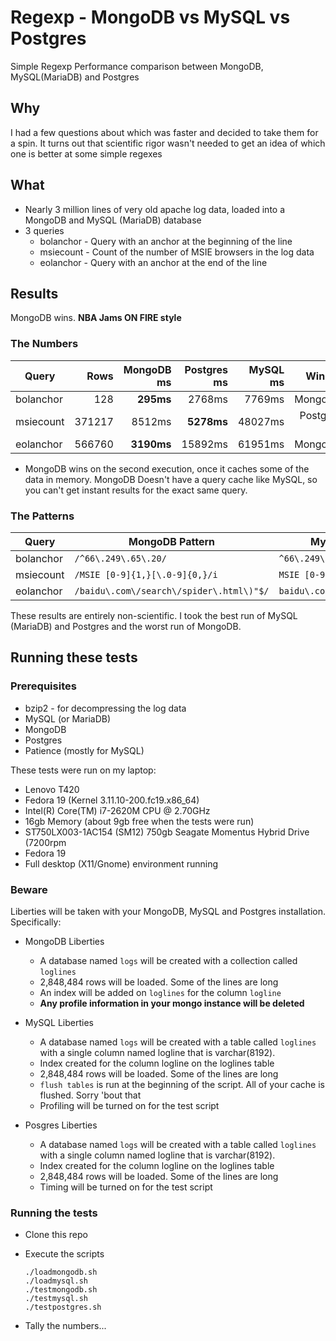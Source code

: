 # Regexp - MongoDB vs MySQL vs Postgres

Simple Regexp Performance comparison between MongoDB, MySQL(MariaDB) and Postgres

## Why

I had a few questions about which was faster and decided to take them for a spin.
It turns out that scientific rigor wasn't needed to get an idea of which one
is better at some simple regexes


## What
* Nearly 3 million lines of very old apache log data, loaded into
  a MongoDB and MySQL (MariaDB) database
* 3 queries
  * bolanchor - Query with an anchor at the beginning of the line
  * msiecount - Count of the number of MSIE browsers in the log data
  * eolanchor - Query with an anchor at the end of the line

## Results
  MongoDB wins.  **NBA Jams ON FIRE style**

### The Numbers
Query|Rows|MongoDB ms|Postgres ms|MySQL ms|Winner
-----|-----:|-----:|-----:|-----:|-----:
bolanchor|128|**295ms**|2768ms|7769ms|MongoDB
msiecount|371217|8512ms|**5278ms**|48027ms|Postgres *
eolanchor|566760|**3190ms**|15892ms|61951ms|MongoDB

* MongoDB wins on the second execution, once it caches some of the data in memory.   MongoDB
Doesn't have a query cache like MySQL, so you can't get instant results for the exact same
query.

### The Patterns
Query|MongoDB Pattern|MySQL/Postgres Pattern
---|---|---
bolanchor|`/^66\.249\.65\.20/`|`^66\.249\.65\.20`
msiecount|`/MSIE [0-9]{1,}[\.0-9]{0,}/i`|`MSIE [0-9]{1,}[\.0-9]{0,}`
eolanchor|`/baidu\.com\/search\/spider\.html\)"$/`|`baidu\.com\/search\/spider\.html\)"$`

These results are entirely non-scientific.  I took the best run of MySQL (MariaDB) and Postgres and the worst run of MongoDB.

## Running these tests
### Prerequisites
* bzip2 - for decompressing the log data
* MySQL (or MariaDB)
* MongoDB
* Postgres
* Patience (mostly for MySQL)

These tests were run on my laptop:
* Lenovo T420
* Fedora 19 (Kernel 3.11.10-200.fc19.x86_64)
* Intel(R) Core(TM) i7-2620M CPU @ 2.70GHz
* 16gb Memory (about 9gb free when the tests were run)
* ST750LX003-1AC154 (SM12) 750gb Seagate Momentus Hybrid Drive (7200rpm
* Fedora 19
* Full desktop (X11/Gnome) environment running


### Beware
Liberties will be taken with your MongoDB, MySQL and Postgres installation.  Specifically:
* MongoDB Liberties
  * A database named `logs` will be created with a collection called `loglines`
  * 2,848,484 rows will be loaded.   Some of the lines are long
  * An index will be added on `loglines` for the column `logline`
  * **Any profile information in your mongo instance will be deleted**

* MySQL Liberties
  * A database named `logs` will be created with a table called `loglines` with a single column
    named logline that is varchar(8192).
  * Index created for the column logline on the loglines table
  * 2,848,484 rows will be loaded.   Some of the lines are long
  * `flush tables` is run at the beginning of the script.  All of your cache is flushed.   Sorry 'bout that
  * Profiling will be turned on for the test script

* Posgres Liberties
  * A database named `logs` will be created with a table called `loglines` with a single column
    named logline that is varchar(8192).
  * Index created for the column logline on the loglines table
  * 2,848,484 rows will be loaded.   Some of the lines are long
  * Timing will be turned on for the test script

### Running the tests
* Clone this repo
* Execute the scripts

  ```
  ./loadmongodb.sh
  ./loadmysql.sh
  ./testmongodb.sh
  ./testmysql.sh
  ./testpostgres.sh
  ```
* Tally the numbers...

